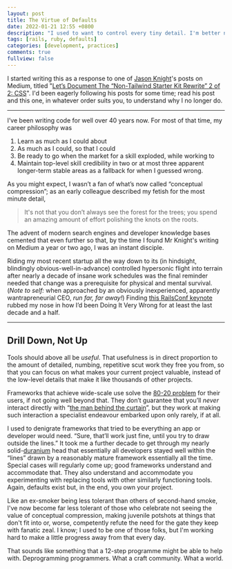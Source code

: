 ```yaml
---
layout: post
title: The Virtue of Defaults
date: 2022-01-21 12:55 +0800
description: "I used to want to control every tiny detail. I'm better now."
tags: [rails, ruby, defaults]
categories: [development, practices]
comments: true
fullview: false
---
```


I started writing this as a response to one of [Jason Knight](https://link.medium.com/zTvV1qeOYmb)'s posts on Medium, titled "[Let’s Document The “Non-Tailwind Starter Kit Rewrite” 2 of 2: CSS](https://medium.com/codex/lets-document-the-non-tailwind-starter-kit-rewrite-2-of-2-css-5d600e9ede24)". I'd been eagerly following his posts for some time; read his post and this one, in whatever order suits you, to understand why I no longer do.

----

I’ve been writing code for well over 40 years now. For most of that time, my career philosophy was

1. Learn as much as I could about
2. As much as I could, so that I could
3. Be ready to go when the market for a skill exploded, while working to
4. Maintain top-level skill credibility in two or at most three apparent longer-term stable areas as a fallback for when I guessed wrong.

As you might expect, I wasn’t a fan of what’s now called “conceptual compression”; as an early colleague described my fetish for the most minute detail,

> It's not that you don’t always see the forest for the trees; you spend an amazing amount of effort polishing the knots on the roots.

The advent of modern search engines and developer knowledge bases cemented that even further so that, by the time I found Mr Knight's writing on Medium a year or two ago, I was an instant disciple.

Riding my most recent startup all the way down to its (in hindsight, blindingly obvious-well-in-advance) controlled hypersonic flight into terrain after nearly a decade of insane work schedules was the final reminder needed that change was a prerequisite for physical and mental survival. (*Note to self:* when approached by an obviously inexperienced, apparently wantrapreneurial CEO, _run far, far away!_) Finding [this RailsConf keynote](https://youtu.be/zKyv-IGvgGE) rubbed my nose in how I’d been Doing It Very Wrong for at least the last decade and a half.

----

## Drill Down, Not Up

Tools should above all be _useful_. That usefulness is in direct proportion to the amount of detailed, numbing, repetitive scut work they free you from, so that you can focus on what makes your current project valuable, instead of the low-level details that make it like thousands of other projects.

Frameworks that achieve wide-scale use solve the [80-20 problem](https://en.wikipedia.org/wiki/Pareto_principle) for their users, if not going well beyond that. They don’t guarantee that you’ll _never_ interact directly with “[the man behind the curtain](https://youtu.be/YWyCCJ6B2WE)”, but they work at making such interaction a specialist endeavour embarked upon only rarely, if at all.

I used to denigrate frameworks that tried to be everything an app or developer would need. “Sure, that’ll work just fine, until you try to draw outside the lines.” It took me a further decade to get through my nearly solid-[duranium](https://memory-alpha.fandom.com/wiki/Duranium) head that essentially all developers stayed well within the “lines” drawn by a reasonably mature framework essentially all the time. Special cases will regularly come up; good frameworks understand and accommodate that. They also understand and accommodate you experimenting with replacing tools with other similarly functioning tools. Again, defaults exist but, in the end, you own your project.

Like an ex-smoker being less tolerant than others of second-hand smoke, I've now become far less tolerant of those who celebrate not seeing the value of conceptual compression, making juvenile potshots at things that don't fit into or, worse, competently refute the need for the gate they keep with fanatic zeal. I know; I used to be one of those folks, but I'm working hard to make a little progress away from that every day.

That sounds like something that a 12-step programme might be able to help with. Deprogramming programmers. What a craft community. What a world.